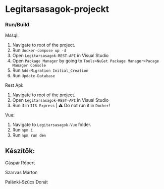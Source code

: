 # Legitarsasagok-projeckt

### Run/Build

Mssql:

1) Navigate to root of the project.
2) Run `docker-compose up -d`
3) Open `Legitarsasagok-REST-API` in Visual Studio
4) Open `Package Manager` by going to `Tools>NuGet Package Manager>Pacage Manager Console`
5) Run `Add-Migration Initial_Creation`
6) Run `Update-Database`

Rest Api:

1) Navigate to root of the project.
2) Open `Legitarsasagok-REST-API` in Visual Studio
3) Run it in `IIS Express` | :warning: Do not run it in `Docker`!

Vue:

1) Navigate to `Legitarsasagok-Vue` folder.
2) Run `npm i`
3) Run `npm run dev`

## Készítők:

Gáspár Róbert

Szarvas Márton

Palánki-Szűcs Donát
